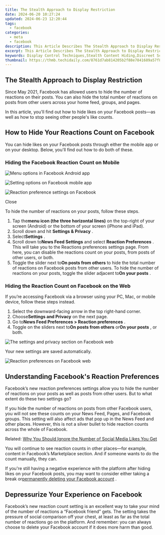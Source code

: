 ```yaml
---
title: The Stealth Approach to Display Restriction
date: 2024-06-20 10:27:24
updated: 2024-06-23 12:20:44
tags:
  - facebook
categories:
  - meta
  - facebook
description: This Article Describes The Stealth Approach to Display Restriction
excerpt: This Article Describes The Stealth Approach to Display Restriction
keywords: Display Control Techniques,Stealth Content Hiding,Discreet Screen Locking,Subtle View Limitation,Concealed Media Restrictions,Clandestine Browser Blocks,Covert Display Management
thumbnail: https://thmb.techidaily.com/8761d7ab814205b2f88e7841689a57f834d49b25e2e76dad4d19bc3d0f2882d9.jpg
---
```


## The Stealth Approach to Display Restriction

 Since May 2021, Facebook has allowed users to hide the number of reactions on their posts. You can also hide the total number of reactions on posts from other users across your home feed, groups, and pages.

 In this article, you'll find out how to hide likes on your Facebook posts—as well as how to stop seeing other people's like counts.

## How to Hide Your Reactions Count on Facebook

 You can hide likes on your Facebook posts through either the mobile app or on your desktop. Below, you'll find out how to do both of these.

### Hiding the Facebook Reaction Count on Mobile

![Menu options in Facebook Android app](https://static1.makeuseofimages.com/wordpress/wp-content/uploads/2021/06/Facebook-android-menu-options.jpg)

![Setting options on Facebook mobile app](https://static1.makeuseofimages.com/wordpress/wp-content/uploads/2021/06/Facebook-android-settings-page.jpg)

![Reaction preference settings on Facebook](https://static1.makeuseofimages.com/wordpress/wp-content/uploads/2021/06/Reaction-count-settings-facebook.jpg)

Close

To hide the number of reactions on your posts, follow these steps.

1. Tap the**menu icon (the three horizontal lines)** on the top-right of your screen (Android) or the bottom of your screen (iPhone and iPad).
2. Scroll down and hit **Settings & Privacy** .
3. Select**Settings** .
4. Scroll down to**News Feed Settings** and select **Reaction Preferences** . This will take you to the Reactions preferences settings page. From here, you can disable the reactions count on your posts, from posts of other users, or both.
5. Toggle the slider next to**On posts from others** to hide the total number of reactions on Facebook posts from other users. To hide the number of reactions on your posts, toggle the slider adjacent to**On your posts** .

### Hiding the Reaction Count on Facebook on the Web

 If you’re accessing Facebook via a browser using your PC, Mac, or mobile device, follow these steps instead.

1. Select the downward-facing arrow in the top right-hand corner.
2. Choose**Settings and Privacy** on the next page.
3. Go to**News Feed Preferences > Reaction preferences** .
4. Toggle on the sliders next to**On posts from others** or**On your posts** , or both.

![The settings and privacy section on Facebook web](https://static1.makeuseofimages.com/wordpress/wp-content/uploads/2021/06/settings-privacy-section-facebook-web.jpg)

Your new settings are saved automatically.

![Reaction preferences on Facebook web](https://static1.makeuseofimages.com/wordpress/wp-content/uploads/2021/06/Facebook-web-reaction-preferences.jpg)

## Understanding Facebook's Reaction Preferences

 Facebook’s new reaction preferences settings allow you to hide the number of reactions on your posts as well as posts from other users. But to what extent do these two settings go?

 If you hide the number of reactions on posts from other Facebook users, you will not see these counts on your News Feed, Pages, and Facebook groups. This setting will also affect ads that pop up in the News Feed and other places. However, this is not a silver bullet to hide reaction counts across the whole of Facebook.

 Related: [Why You Should Ignore the Number of Social Media Likes You Get](https://www.makeuseof.com/why-ignore-number-of-social-media-likes/)

 You will continue to see reaction counts in other places—for example, content in Facebook’s Marketplace section. And if someone wants to do the count manually, they can.

 If you're still having a negative experience with the platform after hiding likes on your Facebook posts, you may want to consider either taking a break or[permanently deleting your Facebook account](https://www.makeuseof.com/tag/delete-facebook-account/) .

## Depressurize Your Experience on Facebook

 Facebook’s new reaction count setting is an excellent way to take your mind of the number of reactions a “Facebook friend” gets. The setting takes the pressure of social comparison off your chest, at least as far as the total number of reactions go on the platform. And remember: you can always choose to delete your Facebook account if it does more harm than good.


<ins class="adsbygoogle"
     style="display:block"
     data-ad-format="autorelaxed"
     data-ad-client="ca-pub-7571918770474297"
     data-ad-slot="1223367746"></ins>



<ins class="adsbygoogle"
     style="display:block"
     data-ad-client="ca-pub-7571918770474297"
     data-ad-slot="8358498916"
     data-ad-format="auto"
     data-full-width-responsive="true"></ins>
